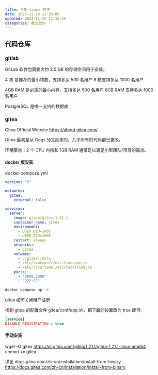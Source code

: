 ```yaml
---
title: 合集-Linux 软件
date: 2023-11-29 12:38:00
updated: 2023-11-29 12:38:00
categories: 我的创作
---
```


## 代码仓库

### gitlab

GitLab 软件包需要大约 2.5 GB 的存储空间用于安装。

4 核 是推荐的最小核数，支持多达 500 名用户
8 核支持多达 1000 名用户

4GB RAM 是必需的最小内存，支持多达 500 名用户
8GB RAM 支持多达 1000 名用户

PostgreSQL 是唯一支持的数据库

### gitea

Gitea Official Website
<https://about.gitea.com/>

Gitea 最初是从 Gogs 分叉而来的，几乎所有的代码都已更改。

环境要求：2 个 CPU 内核和 1GB RAM 通常足以满足小型团队/项目的需求。

#### docker 版安装

docker-compose.yml

```yml
version: "3"

networks:
  gitea:
    external: false

services:
  server:
    image: gitea/gitea:1.21.1
    container_name: gitea
    environment:
      - USER_UID=1000
      - USER_GID=1000
    restart: always
    networks:
      - gitea
    volumes:
      - ./gitea:/data
      - /etc/timezone:/etc/timezone:ro
      - /etc/localtime:/etc/localtime:ro
    ports:
      - "3000:3000"
      - "222:22"
```

```sh
docker compose up -d
```

gitea 如何关闭用户注册

找到 gitea 的配置文件 gitea/conf/app.ini，把下面的设置改为 true 即可:

```ini
[service]
DISABLE_REGISTRATION = true
```

#### 手动安装

wget -O gitea https://dl.gitea.com/gitea/1.21.1/gitea-1.21.1-linux-amd64
chmod +x gitea

详见
docs.gitea.com/zh-cn/installation/install-from-binary
https://docs.gitea.com/zh-cn/installation/install-from-binary